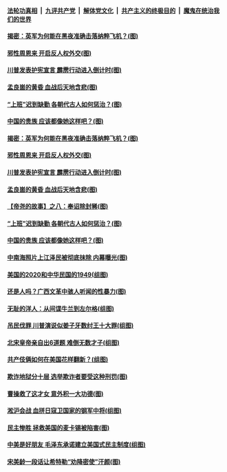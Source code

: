 ####  [法轮功真相](../../../../basic/blob/master/README.md?t=12082102) &nbsp;|&nbsp; [九评共产党](../../../../9ping.md/blob/master/README.md?t=12082102) &nbsp;|&nbsp; [解体党文化](../../../../jtdwh.md/blob/master/README.md?t=12082102)  &nbsp;|&nbsp; [共产主义的终极目的](../../../../gczydzjmd.md/blob/master/README.md?t=12082102) &nbsp;|&nbsp; [魔鬼在统治我们的世界](../../../../mgztzwmdsj.md/blob/master/README.md?t=12082102) 

#### [揭密：英军为何能在黑夜准确击落纳粹飞机？(图)](../pages/p6/932501.md?t=12082102) 

#### [邪性周恩来 开启反人权外交(图)](../pages/p6/954072.md?t=12082102) 

#### [川普发表护宪宣言 霹雳行动进入倒计时(图)](../pages/p6/954934.md?t=12082102) 

#### [孟良崮的黄昏 血战后天地含悲(图)](../pages/p6/951865.md?t=12082102) 

#### [“上班”迟到缺勤 各朝代古人如何惩治？(图)](../pages/p6/953741.md?t=12082102) 

#### [中国的贵族 应该都像她这样吧？(图)](../pages/p6/954169.md?t=12082102) 

#### [揭密：英军为何能在黑夜准确击落纳粹飞机？(图)](../pages/p6/932501.md?t=12082102) 

#### [邪性周恩来 开启反人权外交(图)](../pages/p6/954072.md?t=12082102) 

#### [川普发表护宪宣言 霹雳行动进入倒计时(图)](../pages/p6/954934.md?t=12082102) 

#### [孟良崮的黄昏 血战后天地含悲(图)](../pages/p6/951865.md?t=12082102) 

#### [【帝尧的故事】之八：奉诏除封豨(图)](../pages/p6/948936.md?t=12082102) 

#### [“上班”迟到缺勤 各朝代古人如何惩治？(图)](../pages/p6/953741.md?t=12082102) 

#### [中国的贵族 应该都像她这样吧？(图)](../pages/p6/954169.md?t=12082102) 

#### [中南海照片上江泽民被彻底抹除 内幕曝光(图)](../pages/p6/952963.md?t=12082102) 

#### [美国的2020和中华民国的1949(组图)](../pages/p6/954739.md?t=12082102) 

#### [还是人吗？广西文革中骇人听闻的性暴力(图)](../pages/p6/953258.md?t=12082102) 

#### [无耻的洋人：从间谍牛兰到左尔格(组图)](../pages/p6/954354.md?t=12082102) 

#### [吊民伐罪 川普演说似姜子牙数纣王十大罪(组图)](../pages/p6/954690.md?t=12082102) 

#### [北宋皇帝亲自出6道题 难倒无数才子(组图)](../pages/p6/926305.md?t=12082102) 

#### [共产伎俩如何在美国花样翻新？(组图)](../pages/p6/954482.md?t=12082102) 

#### [欺诈地狱分十层 选举欺诈者要受这种刑罚(图)](../pages/p6/954567.md?t=12082102) 

#### [曹操救了这才女 意外积一大功德(图)](../pages/p6/952318.md?t=12082102) 

#### [淞沪会战 血拼日寇卫国家的钢军中将(组图)](../pages/p6/954075.md?t=12082102) 

#### [民主惨胜 拯救美国的麦卡锡被陷害(图)](../pages/p6/954273.md?t=12082102) 

#### [中美是好朋友 毛泽东承诺建立美国式民主制度(组图)](../pages/p6/953956.md?t=12082102) 

#### [宋美龄一段话让希特勒“劝降密使”汗颜(图)](../pages/p6/952951.md?t=12082102) 

